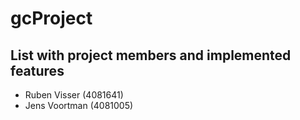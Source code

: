 # gcProject

## List with project members and implemented features
+ Ruben Visser (4081641)
+ Jens Voortman (4081005)


